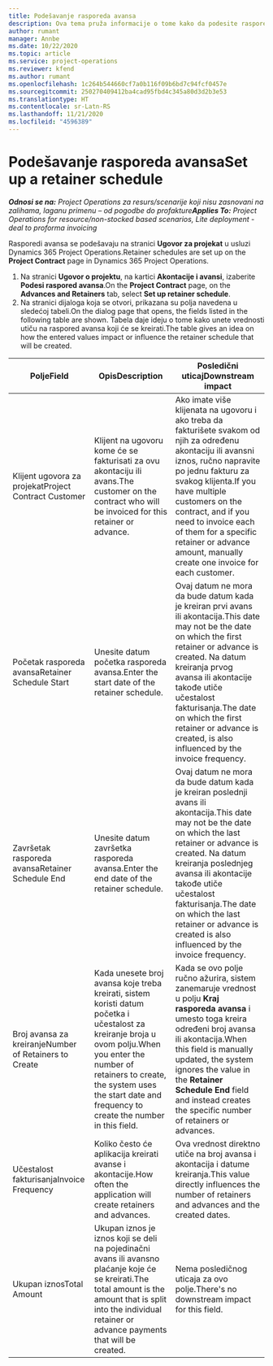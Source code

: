 ```yaml
---
title: Podešavanje rasporeda avansa
description: Ova tema pruža informacije o tome kako da podesite raspored avansa u usluzi Project Operations.
author: rumant
manager: Annbe
ms.date: 10/22/2020
ms.topic: article
ms.service: project-operations
ms.reviewer: kfend
ms.author: rumant
ms.openlocfilehash: 1c264b544660cf7a0b116f09b6bd7c94fcf0457e
ms.sourcegitcommit: 250270409412ba4cad95fbd4c345a80d3d2b3e53
ms.translationtype: HT
ms.contentlocale: sr-Latn-RS
ms.lasthandoff: 11/21/2020
ms.locfileid: "4596389"
---
```

# <a name="set-up-a-retainer-schedule"></a><span data-ttu-id="289c9-103">Podešavanje rasporeda avansa</span><span class="sxs-lookup"><span data-stu-id="289c9-103">Set up a retainer schedule</span></span>

<span data-ttu-id="289c9-104">_**Odnosi se na:** Project Operations za resurs/scenarije koji nisu zasnovani na zalihama, laganu primenu – od pogodbe do profakture_</span><span class="sxs-lookup"><span data-stu-id="289c9-104">_**Applies To:** Project Operations for resource/non-stocked based scenarios, Lite deployment - deal to proforma invoicing_</span></span>

<span data-ttu-id="289c9-105">Rasporedi avansa se podešavaju na stranici **Ugovor za projekat** u usluzi Dynamics 365 Project Operations.</span><span class="sxs-lookup"><span data-stu-id="289c9-105">Retainer schedules are set up on the **Project Contract** page in Dynamics 365 Project Operations.</span></span>

1. <span data-ttu-id="289c9-106">Na stranici **Ugovor o projektu**, na kartici **Akontacije i avansi**, izaberite **Podesi raspored avansa**.</span><span class="sxs-lookup"><span data-stu-id="289c9-106">On the **Project Contract** page, on the **Advances and Retainers** tab, select **Set up retainer schedule**.</span></span>
2. <span data-ttu-id="289c9-107">Na stranici dijaloga koja se otvori, prikazana su polja navedena u sledećoj tabeli.</span><span class="sxs-lookup"><span data-stu-id="289c9-107">On the dialog page that opens, the fields listed in the following table are shown.</span></span> <span data-ttu-id="289c9-108">Tabela daje ideju o tome kako unete vrednosti utiču na raspored avansa koji će se kreirati.</span><span class="sxs-lookup"><span data-stu-id="289c9-108">The table gives an idea on how the entered values impact or influence the retainer schedule that will be created.</span></span>

| <span data-ttu-id="289c9-109">Polje</span><span class="sxs-lookup"><span data-stu-id="289c9-109">Field</span></span> | <span data-ttu-id="289c9-110">Opis</span><span class="sxs-lookup"><span data-stu-id="289c9-110">Description</span></span> | <span data-ttu-id="289c9-111">Posledični uticaj</span><span class="sxs-lookup"><span data-stu-id="289c9-111">Downstream impact</span></span> |
| --- | --- | --- |
| <span data-ttu-id="289c9-112">Klijent ugovora za projekat</span><span class="sxs-lookup"><span data-stu-id="289c9-112">Project Contract Customer</span></span> | <span data-ttu-id="289c9-113">Klijent na ugovoru kome će se fakturisati za ovu akontaciju ili avans.</span><span class="sxs-lookup"><span data-stu-id="289c9-113">The customer on the contract who will be invoiced for this retainer or advance.</span></span> | <span data-ttu-id="289c9-114">Ako imate više klijenata na ugovoru i ako treba da fakturišete svakom od njih za određenu akontaciju ili avansni iznos, ručno napravite po jednu fakturu za svakog klijenta.</span><span class="sxs-lookup"><span data-stu-id="289c9-114">If you have multiple customers on the contract, and if you need to invoice each of them for a specific retainer or advance amount, manually create one invoice for each customer.</span></span> |
| <span data-ttu-id="289c9-115">Početak rasporeda avansa</span><span class="sxs-lookup"><span data-stu-id="289c9-115">Retainer Schedule Start</span></span> | <span data-ttu-id="289c9-116">Unesite datum početka rasporeda avansa.</span><span class="sxs-lookup"><span data-stu-id="289c9-116">Enter the start date of the retainer schedule.</span></span> | <span data-ttu-id="289c9-117">Ovaj datum ne mora da bude datum kada je kreiran prvi avans ili akontacija.</span><span class="sxs-lookup"><span data-stu-id="289c9-117">This date may not be the date on which the first retainer or advance is created.</span></span> <span data-ttu-id="289c9-118">Na datum kreiranja prvog avansa ili akontacije takođe utiče učestalost fakturisanja.</span><span class="sxs-lookup"><span data-stu-id="289c9-118">The date on which the first retainer or advance is created, is also influenced by the invoice frequency.</span></span> |
| <span data-ttu-id="289c9-119">Završetak rasporeda avansa</span><span class="sxs-lookup"><span data-stu-id="289c9-119">Retainer Schedule End</span></span> | <span data-ttu-id="289c9-120">Unesite datum završetka rasporeda avansa.</span><span class="sxs-lookup"><span data-stu-id="289c9-120">Enter the end date of the retainer schedule.</span></span> | <span data-ttu-id="289c9-121">Ovaj datum ne mora da bude datum kada je kreiran poslednji avans ili akontacija.</span><span class="sxs-lookup"><span data-stu-id="289c9-121">This date may not be the date on which the last retainer or advance is created.</span></span> <span data-ttu-id="289c9-122">Na datum kreiranja poslednjeg avansa ili akontacije takođe utiče učestalost fakturisanja.</span><span class="sxs-lookup"><span data-stu-id="289c9-122">The date on which the last retainer or advance is created is also influenced by the invoice frequency.</span></span> |
| <span data-ttu-id="289c9-123">Broj avansa za kreiranje</span><span class="sxs-lookup"><span data-stu-id="289c9-123">Number of Retainers to Create</span></span> | <span data-ttu-id="289c9-124">Kada unesete broj avansa koje treba kreirati, sistem koristi datum početka i učestalost za kreiranje broja u ovom polju.</span><span class="sxs-lookup"><span data-stu-id="289c9-124">When you enter the number of retainers to create, the system uses the start date and frequency to create the number in this field.</span></span> | <span data-ttu-id="289c9-125">Kada se ovo polje ručno ažurira, sistem zanemaruje vrednost u polju **Kraj rasporeda avansa** i umesto toga kreira određeni broj avansa ili akontacija.</span><span class="sxs-lookup"><span data-stu-id="289c9-125">When this field is manually updated, the system ignores the value in the **Retainer Schedule End** field and instead creates the specific number of retainers or advances.</span></span> |
| <span data-ttu-id="289c9-126">Učestalost fakturisanja</span><span class="sxs-lookup"><span data-stu-id="289c9-126">Invoice Frequency</span></span> | <span data-ttu-id="289c9-127">Koliko često će aplikacija kreirati avanse i akontacije.</span><span class="sxs-lookup"><span data-stu-id="289c9-127">How often the application will create retainers and advances.</span></span> | <span data-ttu-id="289c9-128">Ova vrednost direktno utiče na broj avansa i akontacija i datume kreiranja.</span><span class="sxs-lookup"><span data-stu-id="289c9-128">This value directly influences the number of retainers and advances and the created dates.</span></span> |
| <span data-ttu-id="289c9-129">Ukupan iznos</span><span class="sxs-lookup"><span data-stu-id="289c9-129">Total Amount</span></span> | <span data-ttu-id="289c9-130">Ukupan iznos je iznos koji se deli na pojedinačni avans ili avansno plaćanje koje će se kreirati.</span><span class="sxs-lookup"><span data-stu-id="289c9-130">The total amount is the amount that is split into the individual retainer or advance payments that will be created.</span></span> | <span data-ttu-id="289c9-131">Nema posledičnog uticaja za ovo polje.</span><span class="sxs-lookup"><span data-stu-id="289c9-131">There's no downstream impact for this field.</span></span> |
